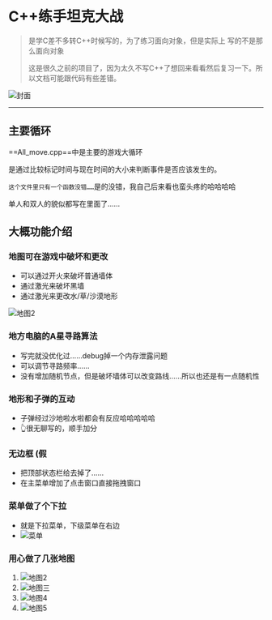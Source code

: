 # C++练手坦克大战

> 是学C差不多转C++时候写的，为了练习面向对象，但是实际上 写的不是那么面向对象
>
> 这是很久之前的项目了，因为太久不写C++了想回来看看然后复习一下。所以文档可能跟代码有些差错。

![封面](H:\15PB\Project\Tank\张志羽\运行截图\封面.jpg)

---

## 主要循环

==All_move.cpp==中是主要的游戏大循环

是通过比较标记时间与现在时间的大小来判断事件是否应该发生的。

`这个文件里只有一个函数没错……`是的没错，我自己后来看也蛮头疼的哈哈哈哈

单人和双人的貌似都写在里面了……

## 大概功能介绍

### 地图可在游戏中破坏和更改

- 可以通过开火来破坏普通墙体
- 通过激光来破坏黑墙
- 通过激光来更改水/草/沙漠地形

![地图2](H:\15PB\Project\Tank\张志羽\运行截图\地图2.jpg)

### 地方电脑的A星寻路算法

- 写完就没优化过……debug掉一个内存泄露问题
- 可以调节寻路频率……
- 没有增加随机节点，但是破坏墙体可以改变路线……所以也还是有一点随机性

### 地形和子弹的互动

- 子弹经过沙地啦水啦都会有反应哈哈哈哈哈
- 👆很无聊写的，顺手加分

### 无边框 (假

- 把顶部状态栏给去掉了……
- 在主菜单增加了点击窗口直接拖拽窗口

### 菜单做了个下拉

- 就是下拉菜单，下级菜单在右边
- ![菜单](H:\15PB\Project\Tank\张志羽\运行截图\菜单.jpg)

### 用心做了几张地图

1. ![地图2](H:\15PB\Project\Tank\张志羽\运行截图\地图2.jpg)
2. ![地图三](H:\15PB\Project\Tank\张志羽\运行截图\地图三.jpg)
3. ![地图4](H:\15PB\Project\Tank\张志羽\运行截图\地图4.jpg)
4. ![地图5](H:\15PB\Project\Tank\张志羽\运行截图\地图5.jpg)



